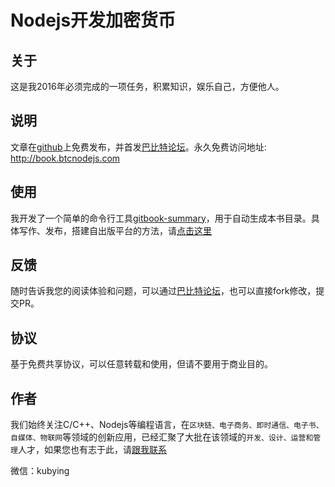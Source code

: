 # Nodejs开发加密货币

## 关于

这是我2016年必须完成的一项任务，积累知识，娱乐自己，方便他人。

## 说明

文章在[github][]上免费发布，并首发[巴比特论坛][]。永久免费访问地址: <http://book.btcnodejs.com>

## 使用

我开发了一个简单的命令行工具[gitbook-summary][]，用于自动生成本书目录。具体写作、发布，搭建自出版平台的方法，请[点击这里][self-publishing]

## 反馈

随时告诉我您的阅读体验和问题，可以通过[巴比特论坛][]，也可以直接fork修改，提交PR。

## 协议

基于免费共享协议，可以任意转载和使用，但请不要用于商业目的。

## 作者

我们始终关注C/C++、Nodejs等编程语言，在`区块链、电子商务、即时通信、电子书、自媒体、物联网`等领域的创新应用，已经汇聚了大批在该领域的`开发、设计、运营和管理`人才，如果您也有志于此，请[跟我联系][]

微信：kubying

[github]: https://github.com/imfly/bitcoin-on-nodejs
[巴比特论坛]: http://8btc.com/thread-27448-1-1.html
[gitbook-summary]: https://github.com/imfly/gitbook-summary
[self-publishing]: https://github.com/imfly/how-to-create-self-publishing-platform
[跟我联系]: /6-附录/4-关于作者.md

